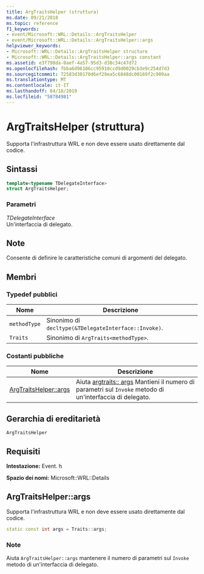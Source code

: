 ```yaml
---
title: ArgTraitsHelper (struttura)
ms.date: 09/21/2018
ms.topic: reference
f1_keywords:
- event/Microsoft::WRL::Details::ArgTraitsHelper
- event/Microsoft::WRL::Details::ArgTraitsHelper::args
helpviewer_keywords:
- Microsoft::WRL::Details::ArgTraitsHelper structure
- Microsoft::WRL::Details::ArgTraitsHelper::args constant
ms.assetid: e3f798da-0aef-4a57-95d3-d38c34c47d72
ms.openlocfilehash: fbba6d96106cc95910ccd9d0029cb3e9c254d7d3
ms.sourcegitcommit: 72583d30170d6ef29ea5c6848dc00169f2c909aa
ms.translationtype: MT
ms.contentlocale: it-IT
ms.lasthandoff: 04/18/2019
ms.locfileid: "58784981"
---
```

# <a name="argtraitshelper-structure"></a>ArgTraitsHelper (struttura)

Supporta l'infrastruttura WRL e non deve essere usato direttamente dal codice.

## <a name="syntax"></a>Sintassi

```cpp
template<typename TDelegateInterface>
struct ArgTraitsHelper;
```

### <a name="parameters"></a>Parametri

*TDelegateInterface*<br/>
Un'interfaccia di delegato.

## <a name="remarks"></a>Note

Consente di definire le caratteristiche comuni di argomenti del delegato.

## <a name="members"></a>Membri

### <a name="public-typedefs"></a>Typedef pubblici

Nome         | Descrizione
------------ | ------------------------------------------------------
`methodType` | Sinonimo di `decltype(&TDelegateInterface::Invoke)`.
`Traits`     | Sinonimo di `ArgTraits<methodType>`.

### <a name="public-constants"></a>Costanti pubbliche

Nome                           | Descrizione
------------------------------ | ---------------------------------------------------------------------------------------------------------------------
[ArgTraitsHelper::args](#args) | Aiuta [argtraits:: args](#args) Mantieni il numero di parametri sul `Invoke` metodo di un'interfaccia di delegato.

## <a name="inheritance-hierarchy"></a>Gerarchia di ereditarietà

`ArgTraitsHelper`

## <a name="requirements"></a>Requisiti

**Intestazione:** Event. h

**Spazio dei nomi:** Microsoft::WRL::Details

## <a name="args"></a>ArgTraitsHelper::args

Supporta l'infrastruttura WRL e non deve essere usato direttamente dal codice.

```cpp
static const int args = Traits::args;
```

### <a name="remarks"></a>Note

Aiuta `ArgTraitsHelper::args` mantenere il numero di parametri sul `Invoke` metodo di un'interfaccia di delegato.
